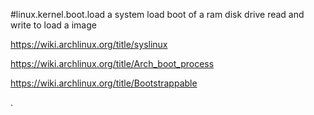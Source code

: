 #linux.kernel.boot.load
a system load boot of a ram disk drive read and write to load a image

https://wiki.archlinux.org/title/syslinux


https://wiki.archlinux.org/title/Arch_boot_process

https://wiki.archlinux.org/title/Bootstrappable




.




